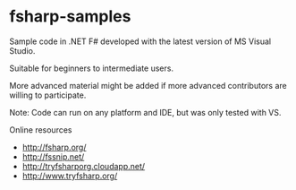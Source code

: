 fsharp-samples
==============

Sample code in .NET F# developed with the latest version of MS Visual Studio.

Suitable for beginners to intermediate users.

More advanced material might be added if more advanced contributors are willing to participate.

Note: Code can run on any platform and IDE, but was only tested with VS.

Online resources
* http://fsharp.org/
* http://fssnip.net/
* http://tryfsharporg.cloudapp.net/
* http://www.tryfsharp.org/
